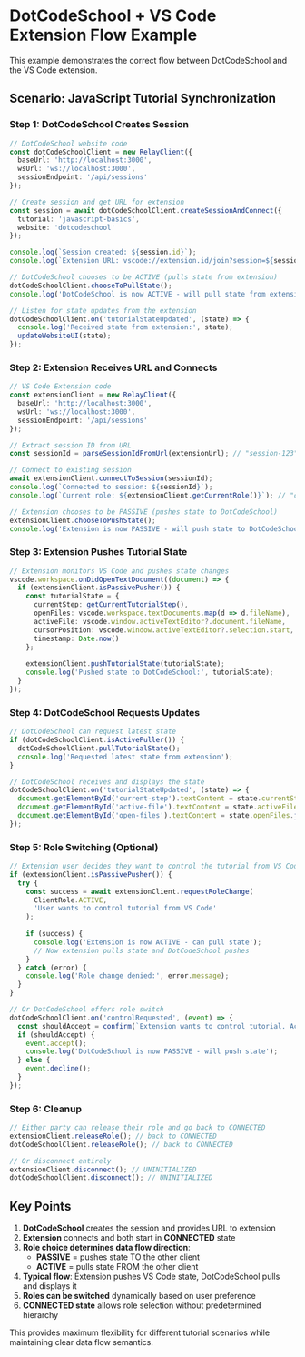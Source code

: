 # DotCodeSchool + VS Code Extension Flow Example

This example demonstrates the correct flow between DotCodeSchool and the VS Code extension.

## Scenario: JavaScript Tutorial Synchronization

### Step 1: DotCodeSchool Creates Session

```typescript
// DotCodeSchool website code
const dotCodeSchoolClient = new RelayClient({
  baseUrl: 'http://localhost:3000',
  wsUrl: 'ws://localhost:3000', 
  sessionEndpoint: '/api/sessions'
});

// Create session and get URL for extension
const session = await dotCodeSchoolClient.createSessionAndConnect({
  tutorial: 'javascript-basics',
  website: 'dotcodeschool'
});

console.log(`Session created: ${session.id}`);
console.log(`Extension URL: vscode://extension.id/join?session=${session.id}`);

// DotCodeSchool chooses to be ACTIVE (pulls state from extension)
dotCodeSchoolClient.chooseToPullState();
console.log('DotCodeSchool is now ACTIVE - will pull state from extension');

// Listen for state updates from the extension
dotCodeSchoolClient.on('tutorialStateUpdated', (state) => {
  console.log('Received state from extension:', state);
  updateWebsiteUI(state);
});
```

### Step 2: Extension Receives URL and Connects

```typescript
// VS Code Extension code
const extensionClient = new RelayClient({
  baseUrl: 'http://localhost:3000',
  wsUrl: 'ws://localhost:3000',
  sessionEndpoint: '/api/sessions'
});

// Extract session ID from URL
const sessionId = parseSessionIdFromUrl(extensionUrl); // "session-123"

// Connect to existing session
await extensionClient.connectToSession(sessionId);
console.log(`Connected to session: ${sessionId}`);
console.log(`Current role: ${extensionClient.getCurrentRole()}`); // "connected"

// Extension chooses to be PASSIVE (pushes state to DotCodeSchool)
extensionClient.chooseToPushState();
console.log('Extension is now PASSIVE - will push state to DotCodeSchool');
```

### Step 3: Extension Pushes Tutorial State

```typescript
// Extension monitors VS Code and pushes state changes
vscode.workspace.onDidOpenTextDocument((document) => {
  if (extensionClient.isPassivePusher()) {
    const tutorialState = {
      currentStep: getCurrentTutorialStep(),
      openFiles: vscode.workspace.textDocuments.map(d => d.fileName),
      activeFile: vscode.window.activeTextEditor?.document.fileName,
      cursorPosition: vscode.window.activeTextEditor?.selection.start,
      timestamp: Date.now()
    };
    
    extensionClient.pushTutorialState(tutorialState);
    console.log('Pushed state to DotCodeSchool:', tutorialState);
  }
});
```

### Step 4: DotCodeSchool Requests Updates

```typescript
// DotCodeSchool can request latest state
if (dotCodeSchoolClient.isActivePuller()) {
  dotCodeSchoolClient.pullTutorialState();
  console.log('Requested latest state from extension');
}

// DotCodeSchool receives and displays the state
dotCodeSchoolClient.on('tutorialStateUpdated', (state) => {
  document.getElementById('current-step').textContent = state.currentStep;
  document.getElementById('active-file').textContent = state.activeFile;
  document.getElementById('open-files').textContent = state.openFiles.join(', ');
});
```

### Step 5: Role Switching (Optional)

```typescript
// Extension user decides they want to control the tutorial from VS Code
if (extensionClient.isPassivePusher()) {
  try {
    const success = await extensionClient.requestRoleChange(
      ClientRole.ACTIVE, 
      'User wants to control tutorial from VS Code'
    );
    
    if (success) {
      console.log('Extension is now ACTIVE - can pull state');
      // Now extension pulls state and DotCodeSchool pushes
    }
  } catch (error) {
    console.log('Role change denied:', error.message);
  }
}

// Or DotCodeSchool offers role switch
dotCodeSchoolClient.on('controlRequested', (event) => {
  const shouldAccept = confirm(`Extension wants to control tutorial. Accept?`);
  if (shouldAccept) {
    event.accept();
    console.log('DotCodeSchool is now PASSIVE - will push state');
  } else {
    event.decline();
  }
});
```

### Step 6: Cleanup

```typescript
// Either party can release their role and go back to CONNECTED
extensionClient.releaseRole(); // back to CONNECTED
dotCodeSchoolClient.releaseRole(); // back to CONNECTED

// Or disconnect entirely
extensionClient.disconnect(); // UNINITIALIZED
dotCodeSchoolClient.disconnect(); // UNINITIALIZED
```

## Key Points

1. **DotCodeSchool** creates the session and provides URL to extension
2. **Extension** connects and both start in **CONNECTED** state
3. **Role choice determines data flow direction**:
   - **PASSIVE** = pushes state TO the other client
   - **ACTIVE** = pulls state FROM the other client
4. **Typical flow**: Extension pushes VS Code state, DotCodeSchool pulls and displays it
5. **Roles can be switched** dynamically based on user preference
6. **CONNECTED state** allows role selection without predetermined hierarchy

This provides maximum flexibility for different tutorial scenarios while maintaining clear data flow semantics. 

